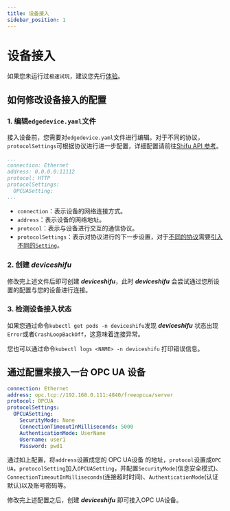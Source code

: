 ```yaml
---
title: 设备接入
sidebar_position: 1
---
```


# 设备接入

如果您未运行过`极速试玩`，建议您先行[体验](tutorials/try-demo.md)。

## 如何修改设备接入的配置

### 1. 编辑`edgedevice.yaml`文件

接入设备前，您需要对`edgedevice.yaml`文件进行编辑。对于不同的协议，`protocolSettings`可根据协议进行进一步配置，详细配置请前往[Shifu API 参考](references/api/edgedevice.md#protocolsettings)。

```yaml  
...
connection: Ethernet  
address: 0.0.0.0:11112
protocol: HTTP 
protocolSettings:  
  OPCUASetting:  
...
```

- `connection`：表示设备的网络连接方式。
- `address`：表示设备的网络地址。
- `protocol`：表示与设备进行交互的通信协议。
- `protocolSettings`：表示对协议进行的下一步设置，对于[不同的协议](references/support/compatible-protocols.md)需要[引入不同的`Setting`](references/api/edgedevice.md#protocolsettings)。

### 2. 创建 ***deviceshifu***

修改完上述文件后即可创建 ***deviceshifu***，此时 ***deviceshifu*** 会尝试通过您所设置的配置与您的设备进行连接。

### 3. 检测设备接入状态

如果您通过命令`kubectl get pods -n deviceshifu`发现 ***deviceshifu*** 状态出现`Error`或者`CrashLoopBackOff`，这意味着连接异常。

您也可以通过命令`kubectl logs <NAME> -n deviceshifu` 打印错误信息。

## 通过配置来接入一台 OPC UA 设备

```yaml
connection: Ethernet  
address: opc.tcp://192.168.0.111:4840/freeopcua/server 
protocol: OPCUA  
protocolSettings:  
  OPCUASetting:  
    SecurityMode: None  
    ConnectionTimeoutInMilliseconds: 5000  
    AuthenticationMode: UserName  
    Username: user1  
    Password: pwd1
```

通过如上配置，将`address`设置成您的 OPC UA设备 的地址，`protocol`设置成`OPC UA`，`protocolSetting`加入`OPCUASetting`，并配置`SecurityMode`(信息安全模式)、`ConnectionTimeoutInMilliseconds`(连接超时时间)、`AuthenticationMode`(认证默认)以及账号密码等。  

修改完上述配置之后，创建 ***deviceshifu*** 即可接入OPC UA设备。
